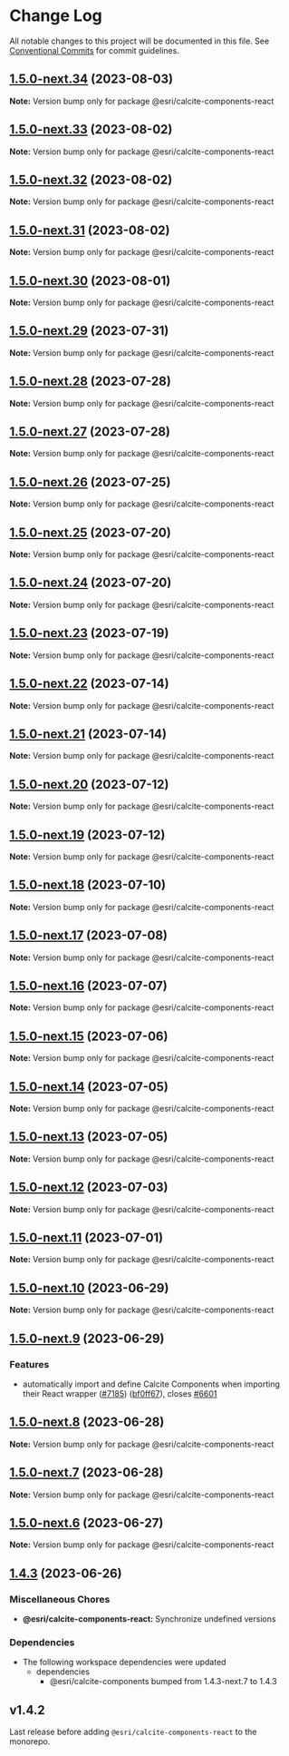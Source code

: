 # Change Log

All notable changes to this project will be documented in this file.
See [Conventional Commits](https://conventionalcommits.org) for commit guidelines.

## [1.5.0-next.34](https://github.com/Esri/calcite-design-system/compare/@esri/calcite-components-react@1.5.0-next.33...@esri/calcite-components-react@1.5.0-next.34) (2023-08-03)

**Note:** Version bump only for package @esri/calcite-components-react

## [1.5.0-next.33](https://github.com/Esri/calcite-design-system/compare/@esri/calcite-components-react@1.5.0-next.32...@esri/calcite-components-react@1.5.0-next.33) (2023-08-02)

**Note:** Version bump only for package @esri/calcite-components-react

## [1.5.0-next.32](https://github.com/Esri/calcite-design-system/compare/@esri/calcite-components-react@1.5.0-next.31...@esri/calcite-components-react@1.5.0-next.32) (2023-08-02)

**Note:** Version bump only for package @esri/calcite-components-react

## [1.5.0-next.31](https://github.com/Esri/calcite-design-system/compare/@esri/calcite-components-react@1.5.0-next.30...@esri/calcite-components-react@1.5.0-next.31) (2023-08-02)

**Note:** Version bump only for package @esri/calcite-components-react

## [1.5.0-next.30](https://github.com/Esri/calcite-design-system/compare/@esri/calcite-components-react@1.5.0-next.29...@esri/calcite-components-react@1.5.0-next.30) (2023-08-01)

**Note:** Version bump only for package @esri/calcite-components-react

## [1.5.0-next.29](https://github.com/Esri/calcite-design-system/compare/@esri/calcite-components-react@1.5.0-next.28...@esri/calcite-components-react@1.5.0-next.29) (2023-07-31)

**Note:** Version bump only for package @esri/calcite-components-react

## [1.5.0-next.28](https://github.com/Esri/calcite-design-system/compare/@esri/calcite-components-react@1.5.0-next.27...@esri/calcite-components-react@1.5.0-next.28) (2023-07-28)

**Note:** Version bump only for package @esri/calcite-components-react

## [1.5.0-next.27](https://github.com/Esri/calcite-design-system/compare/@esri/calcite-components-react@1.5.0-next.26...@esri/calcite-components-react@1.5.0-next.27) (2023-07-28)

**Note:** Version bump only for package @esri/calcite-components-react

## [1.5.0-next.26](https://github.com/Esri/calcite-design-system/compare/@esri/calcite-components-react@1.5.0-next.25...@esri/calcite-components-react@1.5.0-next.26) (2023-07-25)

**Note:** Version bump only for package @esri/calcite-components-react

## [1.5.0-next.25](https://github.com/Esri/calcite-design-system/compare/@esri/calcite-components-react@1.5.0-next.24...@esri/calcite-components-react@1.5.0-next.25) (2023-07-20)

**Note:** Version bump only for package @esri/calcite-components-react

## [1.5.0-next.24](https://github.com/Esri/calcite-design-system/compare/@esri/calcite-components-react@1.5.0-next.23...@esri/calcite-components-react@1.5.0-next.24) (2023-07-20)

**Note:** Version bump only for package @esri/calcite-components-react

## [1.5.0-next.23](https://github.com/Esri/calcite-design-system/compare/@esri/calcite-components-react@1.5.0-next.22...@esri/calcite-components-react@1.5.0-next.23) (2023-07-19)

**Note:** Version bump only for package @esri/calcite-components-react

## [1.5.0-next.22](https://github.com/Esri/calcite-design-system/compare/@esri/calcite-components-react@1.5.0-next.21...@esri/calcite-components-react@1.5.0-next.22) (2023-07-14)

**Note:** Version bump only for package @esri/calcite-components-react

## [1.5.0-next.21](https://github.com/Esri/calcite-design-system/compare/@esri/calcite-components-react@1.5.0-next.20...@esri/calcite-components-react@1.5.0-next.21) (2023-07-14)

**Note:** Version bump only for package @esri/calcite-components-react

## [1.5.0-next.20](https://github.com/Esri/calcite-design-system/compare/@esri/calcite-components-react@1.5.0-next.19...@esri/calcite-components-react@1.5.0-next.20) (2023-07-12)

**Note:** Version bump only for package @esri/calcite-components-react

## [1.5.0-next.19](https://github.com/Esri/calcite-design-system/compare/@esri/calcite-components-react@1.5.0-next.18...@esri/calcite-components-react@1.5.0-next.19) (2023-07-12)

**Note:** Version bump only for package @esri/calcite-components-react

## [1.5.0-next.18](https://github.com/Esri/calcite-design-system/compare/@esri/calcite-components-react@1.5.0-next.17...@esri/calcite-components-react@1.5.0-next.18) (2023-07-10)

**Note:** Version bump only for package @esri/calcite-components-react

## [1.5.0-next.17](https://github.com/Esri/calcite-design-system/compare/@esri/calcite-components-react@1.5.0-next.16...@esri/calcite-components-react@1.5.0-next.17) (2023-07-08)

**Note:** Version bump only for package @esri/calcite-components-react

## [1.5.0-next.16](https://github.com/Esri/calcite-design-system/compare/@esri/calcite-components-react@1.5.0-next.15...@esri/calcite-components-react@1.5.0-next.16) (2023-07-07)

**Note:** Version bump only for package @esri/calcite-components-react

## [1.5.0-next.15](https://github.com/Esri/calcite-design-system/compare/@esri/calcite-components-react@1.5.0-next.14...@esri/calcite-components-react@1.5.0-next.15) (2023-07-06)

**Note:** Version bump only for package @esri/calcite-components-react

## [1.5.0-next.14](https://github.com/Esri/calcite-design-system/compare/@esri/calcite-components-react@1.5.0-next.13...@esri/calcite-components-react@1.5.0-next.14) (2023-07-05)

**Note:** Version bump only for package @esri/calcite-components-react

## [1.5.0-next.13](https://github.com/Esri/calcite-design-system/compare/@esri/calcite-components-react@1.5.0-next.12...@esri/calcite-components-react@1.5.0-next.13) (2023-07-05)

**Note:** Version bump only for package @esri/calcite-components-react

## [1.5.0-next.12](https://github.com/Esri/calcite-design-system/compare/@esri/calcite-components-react@1.5.0-next.11...@esri/calcite-components-react@1.5.0-next.12) (2023-07-03)

**Note:** Version bump only for package @esri/calcite-components-react

## [1.5.0-next.11](https://github.com/Esri/calcite-design-system/compare/@esri/calcite-components-react@1.5.0-next.10...@esri/calcite-components-react@1.5.0-next.11) (2023-07-01)

**Note:** Version bump only for package @esri/calcite-components-react

## [1.5.0-next.10](https://github.com/Esri/calcite-design-system/compare/@esri/calcite-components-react@1.5.0-next.9...@esri/calcite-components-react@1.5.0-next.10) (2023-06-29)

**Note:** Version bump only for package @esri/calcite-components-react

## [1.5.0-next.9](https://github.com/Esri/calcite-design-system/compare/@esri/calcite-components-react@1.5.0-next.8...@esri/calcite-components-react@1.5.0-next.9) (2023-06-29)

### Features

- automatically import and define Calcite Components when importing their React wrapper ([#7185](https://github.com/Esri/calcite-design-system/issues/7185)) ([bf0ff67](https://github.com/Esri/calcite-design-system/commit/bf0ff6737f882005f925031171ae9c9d57b41579)), closes [#6601](https://github.com/Esri/calcite-design-system/issues/6601)

## [1.5.0-next.8](https://github.com/Esri/calcite-design-system/compare/@esri/calcite-components-react@1.5.0-next.7...@esri/calcite-components-react@1.5.0-next.8) (2023-06-28)

**Note:** Version bump only for package @esri/calcite-components-react

## [1.5.0-next.7](https://github.com/Esri/calcite-design-system/compare/@esri/calcite-components-react@1.5.0-next.6...@esri/calcite-components-react@1.5.0-next.7) (2023-06-28)

**Note:** Version bump only for package @esri/calcite-components-react

## [1.5.0-next.6](https://github.com/Esri/calcite-design-system/compare/@esri/calcite-components-react@1.4.3...@esri/calcite-components-react@1.5.0-next.6) (2023-06-27)

**Note:** Version bump only for package @esri/calcite-components-react

## [1.4.3](https://github.com/Esri/calcite-design-system/compare/@esri/calcite-components-react@1.4.2...@esri/calcite-components-react@1.4.3) (2023-06-26)

### Miscellaneous Chores

- **@esri/calcite-components-react:** Synchronize undefined versions

### Dependencies

- The following workspace dependencies were updated
  - dependencies
    - @esri/calcite-components bumped from 1.4.3-next.7 to 1.4.3

## v1.4.2

Last release before adding `@esri/calcite-components-react` to the monorepo.
